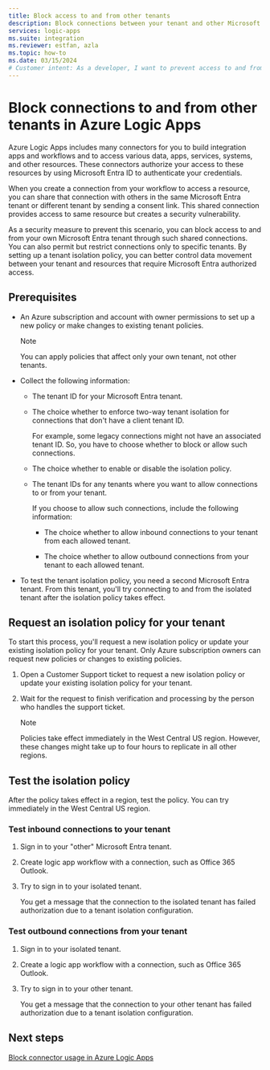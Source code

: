 ```yaml
---
title: Block access to and from other tenants
description: Block connections between your tenant and other Microsoft Entra tenants in Azure Logic Apps.
services: logic-apps
ms.suite: integration
ms.reviewer: estfan, azla
ms.topic: how-to
ms.date: 03/15/2024
# Customer intent: As a developer, I want to prevent access to and from other Microsoft Entra tenants.
---
```


# Block connections to and from other tenants in Azure Logic Apps

Azure Logic Apps includes many connectors for you to build integration apps and workflows and to access various data, apps, services, systems, and other resources. These connectors authorize your access to these resources by using Microsoft Entra ID to authenticate your credentials.

When you create a connection from your workflow to access a resource, you can share that connection with others in the same Microsoft Entra tenant or different tenant by sending a consent link. This shared connection provides access to same resource but creates a security vulnerability.

As a security measure to prevent this scenario, you can block access to and from your own Microsoft Entra tenant through such shared connections. You can also permit but restrict connections only to specific tenants. By setting up a tenant isolation policy, you can better control data movement between your tenant and resources that require Microsoft Entra authorized access.

## Prerequisites

- An Azure subscription and account with owner permissions to set up a new policy or make changes to existing tenant policies.

  > [!NOTE]
  >
  > You can apply policies that affect only your own tenant, not other tenants.

- Collect the following information:

  - The tenant ID for your Microsoft Entra tenant.

  - The choice whether to enforce two-way tenant isolation for connections that don't have a client tenant ID.

    For example, some legacy connections might not have an associated tenant ID. So, you have to choose whether to block or allow such connections.

  - The choice whether to enable or disable the isolation policy.

  - The tenant IDs for any tenants where you want to allow connections to or from your tenant.

    If you choose to allow such connections, include the following information:
    
    - The choice whether to allow inbound connections to your tenant from each allowed tenant.

    - The choice whether to allow outbound connections from your tenant to each allowed tenant.

- To test the tenant isolation policy, you need a second Microsoft Entra tenant. From this tenant, you'll try connecting to and from the isolated tenant after the isolation policy takes effect.

## Request an isolation policy for your tenant

To start this process, you'll request a new isolation policy or update your existing isolation policy for your tenant. Only Azure subscription owners can request new policies or changes to existing policies.

1. Open a Customer Support ticket to request a new isolation policy or update your existing isolation policy for your tenant.

1. Wait for the request to finish verification and processing by the person who handles the support ticket.

   > [!NOTE]
   >
   > Policies take effect immediately in the West Central US region. However, these changes 
   > might take up to four hours to replicate in all other regions.

## Test the isolation policy

After the policy takes effect in a region, test the policy. You can try immediately in the West Central US region.

### Test inbound connections to your tenant

1. Sign in to your "other" Microsoft Entra tenant.

1. Create logic app workflow with a connection, such as Office 365 Outlook.

1. Try to sign in to your isolated tenant.

   You get a message that the connection to the isolated tenant has failed authorization due to a tenant isolation configuration.

### Test outbound connections from your tenant

1. Sign in to your isolated tenant.

1. Create a logic app workflow with a connection, such as Office 365 Outlook.

1. Try to sign in to your other tenant.

   You get a message that the connection to your other tenant has failed authorization due to a tenant isolation configuration.

## Next steps

[Block connector usage in Azure Logic Apps](block-connections-connectors.md)
